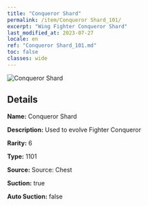 ```yaml
---
title: "Conqueror Shard"
permalink: /item/Conqueror Shard_101/
excerpt: "Wing Fighter Conqueror Shard"
last_modified_at: 2023-07-27
locale: en
ref: "Conqueror Shard_101.md"
toc: false
classes: wide
---
```



 ![Conqueror Shard](/images/item/Conqueror_Shard_p.png)



## Details

 **Name:** Conqueror Shard 

 **Description:** Used to evolve Fighter Conqueror

 **Rarity:** 6 

 **Type:** 1101 

 **Source:** Source: Chest 

 **Suction:** true 

 **Auto Suction:** false 


